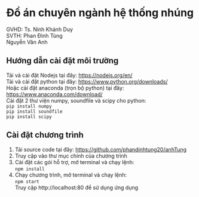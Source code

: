 # Đồ án chuyên ngành hệ thống nhúng
GVHD: Ts. Ninh Khánh Duy<br />
SVTH: Phan Đình Tùng<br />
	  Nguyễn Văn Anh<br />

## Hướng dẫn cài đặt môi trường
Tải và cài đặt Nodejs tại đây: https://nodejs.org/en/<br />
Tải và cài đặt python tại đây: https://www.python.org/downloads/<br />
Hoặc cài đặt anaconda (trọn bộ python) tại đây: https://www.anaconda.com/download/<br />
Cài đặt 2 thư viện numpy, soundfile và scipy cho python:<br />
`pip install numpy`<br />
`pip install soundfile`<br />
`pip install scipy`

## Cài đặt chương trình
1. Tải source code tại đây: https://github.com/phandinhtung20/anhTung<br />
2. Truy cập vào thư mục chính của chương trình<br />
3. Cài đặt các gói hỗ trợ, mở terminal và chạy lệnh:<br />
`npm install`<br />
4. Chạy chương trình, mở terminal và chạy lệnh:<br />
`npm start`<br />
Truy cập http://localhost:80 để sử dụng ứng dụng<br />